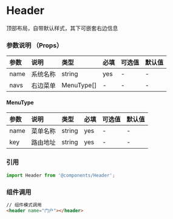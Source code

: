 <!--
 * @Autor        : Pat
 * @Description  :
 * @Email        : gouqingping@yahoo.com
 * @Date         : 2022-08-19 17:40:48
 * @LastEditors  : Pat
 * @LastEditTime : 2022-08-22 15:30:40
-->

# Header

顶部布局，自带默认样式，其下可嵌套右边信息

### 参数说明 （Props）

| 参数 | 说明     | 类型       | 必填 | 可选值 | 默认值 |
| :--- | :------- | :--------- | :--- | :----- | :----- |
| name | 系统名称 | string     | yes  | -      | -      |
| navs | 右边菜单 | MenuType[] | -    | -      | -      |

#### MenuType

| 参数 | 说明     | 类型   | 必填 | 可选值 | 默认值 |
| :--- | :------- | :----- | :--- | :----- | :----- |
| name | 菜单名称 | string | yes  | -      | -      |
| key  | 路由地址 | string | yes  | -      | -      |

### 引用

```javascript
import Header from '@components/Header';
```

### 组件调用

```html
// 组件模式调用
<header name="门户"></header>
```
